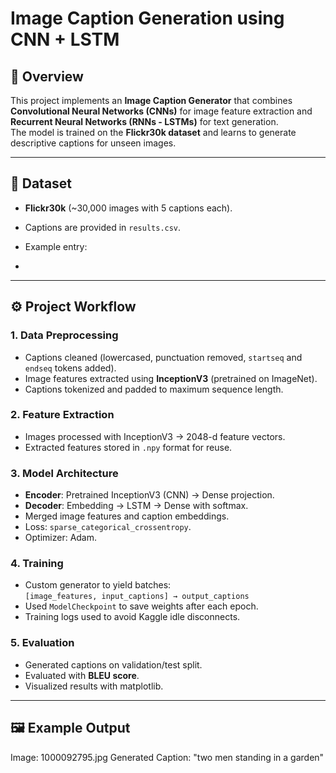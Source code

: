 # Image Caption Generation using CNN + LSTM

## 📌 Overview
This project implements an **Image Caption Generator** that combines **Convolutional Neural Networks (CNNs)** for image feature extraction and **Recurrent Neural Networks (RNNs - LSTMs)** for text generation.  
The model is trained on the **Flickr30k dataset** and learns to generate descriptive captions for unseen images.  

---

## 📂 Dataset
- **Flickr30k** (~30,000 images with 5 captions each).  
- Captions are provided in `results.csv`.  
- Example entry:

- 
---

## ⚙️ Project Workflow

### 1. **Data Preprocessing**
- Captions cleaned (lowercased, punctuation removed, `startseq` and `endseq` tokens added).  
- Image features extracted using **InceptionV3** (pretrained on ImageNet).  
- Captions tokenized and padded to maximum sequence length.

### 2. **Feature Extraction**
- Images processed with InceptionV3 → 2048-d feature vectors.  
- Extracted features stored in `.npy` format for reuse.

### 3. **Model Architecture**
- **Encoder**: Pretrained InceptionV3 (CNN) → Dense projection.  
- **Decoder**: Embedding → LSTM → Dense with softmax.  
- Merged image features and caption embeddings.  
- Loss: `sparse_categorical_crossentropy`.  
- Optimizer: Adam.

### 4. **Training**
- Custom generator to yield batches:  
  `[image_features, input_captions] → output_captions`  
- Used `ModelCheckpoint` to save weights after each epoch.  
- Training logs used to avoid Kaggle idle disconnects.

### 5. **Evaluation**
- Generated captions on validation/test split.  
- Evaluated with **BLEU score**.  
- Visualized results with matplotlib.

---

## 🖼️ Example Output

Image: 1000092795.jpg
Generated Caption: "two men standing in a garden"


